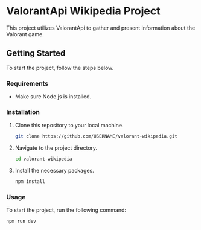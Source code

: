 # ValorantApi Wikipedia Project

This project utilizes ValorantApi to gather and present information about the Valorant game.

## Getting Started

To start the project, follow the steps below.

### Requirements

- Make sure Node.js is installed.

### Installation

1. Clone this repository to your local machine.
   ```sh
   git clone https://github.com/USERNAME/valorant-wikipedia.git
2. Navigate to the project directory.
   ```sh
   cd valorant-wikipedia
3. Install the necessary packages.
   ```sh
   npm install
### Usage

To start the project, run the following command:
   ```sh
   npm run dev


   

